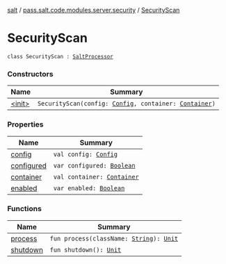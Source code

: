 [salt](../../index.md) / [pass.salt.code.modules.server.security](../index.md) / [SecurityScan](./index.md)

# SecurityScan

`class SecurityScan : `[`SaltProcessor`](../../pass.salt.code.modules/-salt-processor/index.md)

### Constructors

| Name | Summary |
|---|---|
| [&lt;init&gt;](-init-.md) | `SecurityScan(config: `[`Config`](../../pass.salt.code.loader.config/-config/index.md)`, container: `[`Container`](../../pass.salt.code.container/-container/index.md)`)` |

### Properties

| Name | Summary |
|---|---|
| [config](config.md) | `val config: `[`Config`](../../pass.salt.code.loader.config/-config/index.md) |
| [configured](configured.md) | `var configured: `[`Boolean`](https://kotlinlang.org/api/latest/jvm/stdlib/kotlin/-boolean/index.html) |
| [container](container.md) | `val container: `[`Container`](../../pass.salt.code.container/-container/index.md) |
| [enabled](enabled.md) | `var enabled: `[`Boolean`](https://kotlinlang.org/api/latest/jvm/stdlib/kotlin/-boolean/index.html) |

### Functions

| Name | Summary |
|---|---|
| [process](process.md) | `fun process(className: `[`String`](https://kotlinlang.org/api/latest/jvm/stdlib/kotlin/-string/index.html)`): `[`Unit`](https://kotlinlang.org/api/latest/jvm/stdlib/kotlin/-unit/index.html) |
| [shutdown](shutdown.md) | `fun shutdown(): `[`Unit`](https://kotlinlang.org/api/latest/jvm/stdlib/kotlin/-unit/index.html) |
